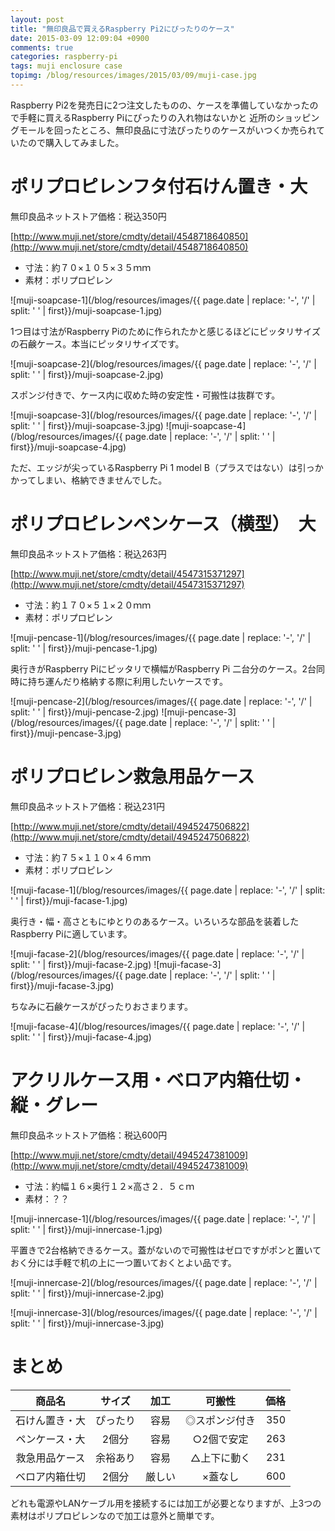 ```yaml
---
layout: post
title: "無印良品で買えるRaspberry Pi2にぴったりのケース"
date: 2015-03-09 12:09:04 +0900
comments: true
categories: raspberry-pi
tags: muji enclosure case
topimg: /blog/resources/images/2015/03/09/muji-case.jpg
---
```


Raspberry Pi2を発売日に2つ注文したものの、ケースを準備していなかったので手軽に買えるRaspberry Piにぴったりの入れ物はないかと
近所のショッピングモールを回ったところ、無印良品に寸法ぴったりのケースがいつくか売られていたので購入してみました。

<!-- more -->

# ポリプロピレンフタ付石けん置き・大
無印良品ネットストア価格：税込350円

[http://www.muji.net/store/cmdty/detail/4548718640850](http://www.muji.net/store/cmdty/detail/4548718640850)

- 寸法：約７０×１０５×３５ｍｍ
- 素材：ポリプロピレン

![muji-soapcase-1](/blog/resources/images/{{ page.date | replace: '-', '/' | split: ' ' | first}}/muji-soapcase-1.jpg)


1つ目は寸法がRaspberry Piのために作られたかと感じるほどにピッタリサイズの石鹸ケース。本当にピッタリサイズです。

![muji-soapcase-2](/blog/resources/images/{{ page.date | replace: '-', '/' | split: ' ' | first}}/muji-soapcase-2.jpg)

スポンジ付きで、ケース内に収めた時の安定性・可搬性は抜群です。

![muji-soapcase-3](/blog/resources/images/{{ page.date | replace: '-', '/' | split: ' ' | first}}/muji-soapcase-3.jpg)
![muji-soapcase-4](/blog/resources/images/{{ page.date | replace: '-', '/' | split: ' ' | first}}/muji-soapcase-4.jpg)

ただ、エッジが尖っているRaspberry Pi 1 model B（プラスではない）は引っかかってしまい、格納できませんでした。


# ポリプロピレンペンケース（横型）　大


無印良品ネットストア価格：税込263円

[http://www.muji.net/store/cmdty/detail/4547315371297](http://www.muji.net/store/cmdty/detail/4547315371297)

- 寸法：約１７０×５１×２０ｍｍ
- 素材：ポリプロピレン

![muji-pencase-1](/blog/resources/images/{{ page.date | replace: '-', '/' | split: ' ' | first}}/muji-pencase-1.jpg)


奥行きがRaspberry Piにピッタリで横幅がRaspberry Pi 二台分のケース。2台同時に持ち運んだり格納する際に利用したいケースです。

![muji-pencase-2](/blog/resources/images/{{ page.date | replace: '-', '/' | split: ' ' | first}}/muji-pencase-2.jpg)
![muji-pencase-3](/blog/resources/images/{{ page.date | replace: '-', '/' | split: ' ' | first}}/muji-pencase-3.jpg)



# ポリプロピレン救急用品ケース

無印良品ネットストア価格：税込231円

[http://www.muji.net/store/cmdty/detail/4945247506822](http://www.muji.net/store/cmdty/detail/4945247506822)

- 寸法：約７５×１１０×４６ｍｍ
- 素材：ポリプロピレン

![muji-facase-1](/blog/resources/images/{{ page.date | replace: '-', '/' | split: ' ' | first}}/muji-facase-1.jpg)



奥行き・幅・高さともにゆとりのあるケース。いろいろな部品を装着したRaspberry Piに適しています。

![muji-facase-2](/blog/resources/images/{{ page.date | replace: '-', '/' | split: ' ' | first}}/muji-facase-2.jpg)
![muji-facase-3](/blog/resources/images/{{ page.date | replace: '-', '/' | split: ' ' | first}}/muji-facase-3.jpg)

ちなみに石鹸ケースがぴったりおさまります。

![muji-facase-4](/blog/resources/images/{{ page.date | replace: '-', '/' | split: ' ' | first}}/muji-facase-4.jpg)


# アクリルケース用・ベロア内箱仕切・縦・グレー

無印良品ネットストア価格：税込600円

[http://www.muji.net/store/cmdty/detail/4945247381009](http://www.muji.net/store/cmdty/detail/4945247381009)


- 寸法：約幅１６×奥行１２×高さ２．５ｃｍ
- 素材：？？

![muji-innercase-1](/blog/resources/images/{{ page.date | replace: '-', '/' | split: ' ' | first}}/muji-innercase-1.jpg)


平置きで2台格納できるケース。蓋がないので可搬性はゼロですがポンと置いておく分には手軽で机の上に一つ置いておくとよい品です。

![muji-innercase-2](/blog/resources/images/{{ page.date | replace: '-', '/' | split: ' ' | first}}/muji-innercase-2.jpg)

![muji-innercase-3](/blog/resources/images/{{ page.date | replace: '-', '/' | split: ' ' | first}}/muji-innercase-3.jpg)


# まとめ


商品名|サイズ|加工|可搬性|価格
:---:|:---:|:--:|:---:|---:
石けん置き・大|ぴったり|容易|◎スポンジ付き|350
ペンケース・大|2個分|容易|○2個で安定|263
救急用品ケース|余裕あり|容易|△上下に動く|231
ベロア内箱仕切|2個分|厳しい|×蓋なし|600

どれも電源やLANケーブル用を接続するには加工が必要となりますが、上3つの素材はポリプロピレンなので加工は意外と簡単です。



